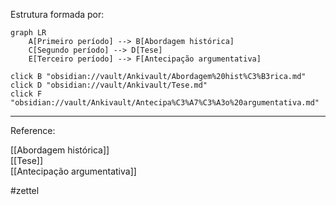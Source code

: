 Estrutura formada por: 

```mermaid
graph LR
	A[Primeiro período] --> B[Abordagem histórica]
    C[Segundo período] --> D[Tese]
    E[Terceiro período] --> F[Antecipação argumentativa]

click B "obsidian://vault/Ankivault/Abordagem%20hist%C3%B3rica.md"
click D "obsidian://vault/Ankivault/Tese.md"
click F "obsidian://vault/Ankivault/Antecipa%C3%A7%C3%A3o%20argumentativa.md"
```           

---
Reference:

[[Abordagem histórica]]\
[[Tese]]\
[[Antecipação argumentativa]]

#zettel 